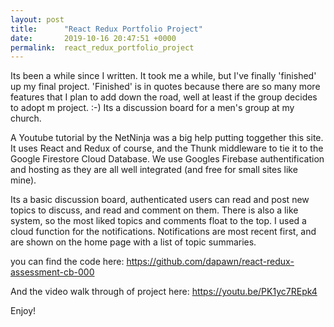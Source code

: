 ```yaml
---
layout: post
title:      "React Redux Portfolio Project"
date:       2019-10-16 20:47:51 +0000
permalink:  react_redux_portfolio_project
---
```



Its been a while since I written. It took me a while, but I've finally 'finished' up my final project. 'Finished' is in quotes because there are so many more features that I plan to add down the road, well at least if the group decides to adopt m project. :-) Its a discussion board for a men's group at my church.

A Youtube tutorial by the NetNinja was a big help putting toggether this site. It uses React and Redux of course, and the Thunk middleware to tie it to the Google Firestore Cloud Database. We use Googles Firebase authentification and hosting as they are all well integrated (and free for small sites like mine).

Its a basic discussion board, authenticated users can  read and post new topics to discuss, and read and comment on them. There is also a like system, so the most liked topics and comments float to the top. I used a cloud function for the notifications. Notifications are most recent first, and are shown on the home page with a list of topic summaries.

you can find the code here: https://github.com/dapawn/react-redux-assessment-cb-000

And  the video walk through of project here: https://youtu.be/PK1yc7REpk4 

Enjoy!
